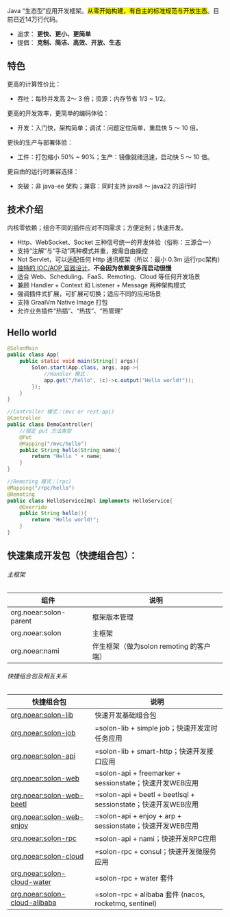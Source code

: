 Java “生态型”应用开发框架。<mark>从零开始构建，有自主的标准规范与开放生态</mark>。目前已近14万行代码。

* 追求： **更快、更小、更简单**
* 提倡： **克制、简洁、高效、开放、生态**

## 特色

更高的计算性价比：

* 吞吐：每秒并发高 2～ 3 倍；资源：内存节省 1/3 ~ 1/2。

更高的开发效率，更简单的编码体验：

* 开发：入门快，架构简单；调试：问题定位简单，重启快 5 ～ 10 倍。

更快的生产与部署体验：

* 工件：打包缩小 50% ~ 90%；生产：镜像就绪迅速，启动快 5 ～ 10 倍。

更自由的运行时兼容选择：

* 突破：非 java-ee 架构；兼容：同时支持 java8 ～  java22 的运行时



## 技术介绍

内核零依赖；组合不同的插件应对不同需求；方便定制；快速开发。

* Http、WebSocket、Socket 三种信号统一的开发体验（俗称：三源合一）
* 支持“注解”与“手动”两种模式并重，按需自由操控
* Not Servlet，可以适配任何 Http 通讯框架（所以：最小 0.3m 运行rpc架构）
* [独特的 IOC/AOP 容器设计](/article/241)。**不会因为依赖变多而启动很慢**
* 适合 Web、Scheduling、FaaS、Remoting、Cloud 等任何开发场景
* 兼顾 Handler + Context 和 Listener + Message 两种架构模式
* 强调插件式扩展，可扩展可切换；适应不同的应用场景
* 支持 GraalVm Native Image 打包
* 允许业务插件“热插”、“热拔”、“热管理”


## Hello world

```java
@SolonMain
public class App{
    public static void main(String[] args){
        Solon.start(App.class, args, app->{
            //Handler 模式：
            app.get("/hello", (c)->c.output("Hello world!"));
        });
    }
}

//Controller 模式：(mvc or rest-api)
@Controller
public class DemoController{
    //限定 put 方法类型
    @Put
    @Mapping("/mvc/hello")
    public String hello(String name){
        return "Hello " + name;
    }
}

//Remoting 模式：(rpc)
@Mapping("/rpc/hello")
@Remoting
public class HelloServiceImpl implements HelloService{
    @Override
    public String hello(){
        return "Hello world!";
    }
}
```


## 快速集成开发包（快捷组合包）：

###### 主框架

| 组件 | 说明 |
| --- | --- |
| org.noear:solon-parent | 框架版本管理 |
| org.noear:solon | 主框架 |
| org.noear:nami | 伴生框架（做为solon remoting 的客户端）|

###### 快捷组合包及相互关系


| 快捷组合包 | 说明                                                    |
| --- |-------------------------------------------------------|
| [org.noear:solon-lib](/article/279) | 快速开发基础组合包                                             |
| [org.noear:solon-job](/article/476)  | =solon-lib + simple job；快速开发定时任务应用                       |
| [org.noear:solon-api](/article/280)  | =solon-lib + smart-http；快速开发接口应用                       |
| [org.noear:solon-web](/article/281)  | =solon-api + freemarker + sessionstate；快速开发WEB应用       |
| [org.noear:solon-web-beetl](/article/282)  | =solon-api + beetl + beetlsql + sessionstate；快速开发WEB应用 |
| [org.noear:solon-web-enjoy](/article/283)  | =solon-api + enjoy + arp + sessionstate；快速开发WEB应用      |
| [org.noear:solon-rpc](/article/284)  | =solon-api + nami；快速开发RPC应用                            |
| [org.noear:solon-cloud](/article/285)  | =solon-rpc + consul；快速开发微服务应用                          |
| [org.noear:solon-cloud-water](/article/286)        | =solon-rpc  + water 套件     | 
| [org.noear:solon-cloud-alibaba](/article/287)        | =solon-rpc  + alibaba 套件 (nacos, rocketmq, sentinel)     | 


